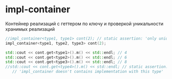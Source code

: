 impl-container
==============

Контейнер реализаций с геттером по ключу и проверкой уникальности хранимых реализаций

```cpp
//impl_container<type1, type1> cont(2); // static assertion: 'only unique types allowed'
impl_container<type1, type2, type3> cont(2);

std::cout << cont.get<type1>().m() << std::endl; // 4
std::cout << cont.get<type2>().m() << std::endl; // 6
std::cout << cont.get<type3>().m() << std::endl; // 8
//std::cout << cont.get<type4>().m() << std::endl; // static assertion:
   // 'impl_container doesn't contains implementation with this type'

```
